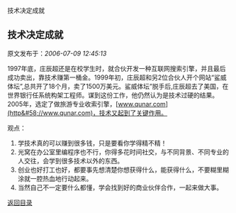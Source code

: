 技术决定成就
## 技术决定成就

 原文发布于：*2006-07-09 12:45:13*

 

   1997年底，庄辰超还是在校学生时，就合伙开发一种互联网搜索引擎，并且最后成功卖出，靠技术赚第一桶金。1999年初，庄辰超和另2位合伙人开个网站“鲨威体坛”,总共开了18个月，卖了1500万美元。鲨威体坛”脱手后,庄辰超去了美国，在世界银行任系统构架工程师。谋到这份工作，他仍然认为是技术过硬的结果。2005年，选定了做旅游专业收索引擎，[www.qunar.com](http&#58;//www.qunar.com)，技术又起到了关键作用。

   观点：

1. 学技术真的可以赚到很多钱，只是要看你学得精不精！
2. 光窝在办公室里编程序也不行，你得多花时间社交，与不同背景、不同专业的人交往，会学到很多技术以外的东西。
3. 创业也好打工也好，都要事先想清楚你想获得什么，能获得什么，不要糊里糊涂就一腔热血地行动起来。
4. 当然自己不一定要什么都懂，学会找到好的商业伙伴合作，一起来做大事。

[返回目录](index.html)
